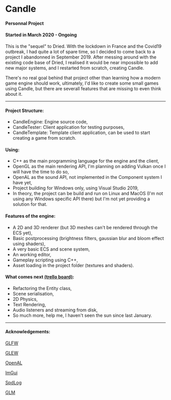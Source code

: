 # Candle
#### Personnal Project
#### Started in March 2020 - Ongoing

This is the "sequel" to Dried. With the lockdown in France and the Covid19 outbreak, I had quite a lot of spare time, so I decided to come back to a project I abandonned in September 2019.
After messing around with the existing code base of Dried, I realised it would be near impossible to add new major systems, and I restarted from scratch, creating Candle.

There's no real goal behind that project other than learning how a modern game engine should work, ultimately, I'd like to create some small games using Candle, but there are severall features that are missing to even think about it.

---
#### Project Structure:
- CandleEngine: Engine source code,
- CandleTester: Client application for testing purposes,
- CandleTemplate: Template client application, can be used to start creating a game from scratch.

#### Using:
- C++ as the main programming language for the engine and the client,
- OpenGL as the main rendering API, I'm planning on adding Vulkan once I will have the time to do so,
- OpenAL as the sound API, not implemented in the Component system I have yet,
- Project building for Windows only, using Visual Studio 2019,
- In theory, the project can be build and run on Linux and MacOS (I'm not using any Windows specific API there) but I'm not yet providing a solution for that.

#### Features of the engine:
- A 2D and 3D renderer (but 3D meshes can't be rendered through the ECS yet),
- Basic postprocessing (brightness filters, gaussian blur and bloom effect using shaders),
- A very basic ECS and scene system,
- An working editor,
- Gameplay scripting using C++,
- Asset loading in the project folder (textures and shaders).

#### What comes next [(trello board)](https://trello.com/b/zaCBNTEl/candleengine):
- Refactoring the Entity class,
- Scene serialisation,
- 2D Physics,
- Text Rendering,
- Audio listeners and streaming from disk,
- So much more, help me, I haven't seen the sun since last January.

---

#### Acknowledgements:
[GLFW](https://www.glfw.org)

[GLEW](http://glew.sourceforge.net)

[OpenAL](https://www.openal.org)

[ImGui](https://github.com/ocornut/imgui)

[SpdLog](https://github.com/gabime/spdlog)

[GLM](https://github.com/g-truc/glm)

